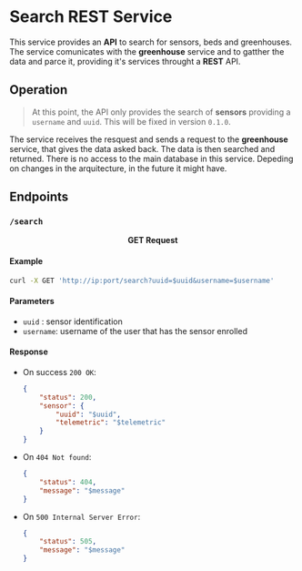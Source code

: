 # Search REST Service

This service provides an __API__ to search for sensors, beds and greenhouses. The service comunicates with the __greenhouse__ service and to gatther the data and parce it, providing it's services throught a __REST__ API.

## Operation

> At this point, the API only provides the search of __sensors__ providing a `username` and `uuid`. This will be fixed in version `0.1.0`.

The service receives the resquest and sends a request to the __greenhouse__ service, that gives the data asked back. The data is then searched and returned. There is no access to the main database in this service. Depeding on changes in the arquitecture, in the future it might have.

## Endpoints

### `/search`

<p align="center"><b>GET Request</b></p>

#### Example

```bash
curl -X GET 'http://ip:port/search?uuid=$uuid&username=$username'
```

#### Parameters

- `uuid` : sensor identification
- `username`: username of the user that has the sensor enrolled

#### Response

- On success `200 OK`:

    ```json
    {
        "status": 200,
        "sensor": {
            "uuid": "$uuid",
            "telemetric": "$telemetric"
        }
    }
    ```

- On `404 Not found`:

    ```json
    {
        "status": 404,
        "message": "$message"
    }
    ```

- On `500 Internal Server Error`:
  
    ```json
    {
        "status": 505,
        "message": "$message"
    }
    ```